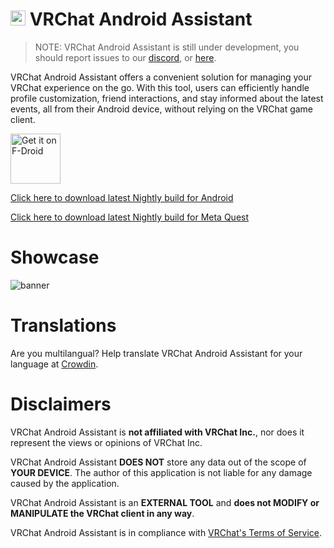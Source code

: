 # <img src="https://github.com/Nyabsi/vrcaa/assets/43046474/a90fb8bf-6017-410c-9def-93a8a43682cb" height="24" width="24"> VRChat Android Assistant

> NOTE: VRChat Android Assistant is still under development, you should report issues to our [discord](https://discord.com/invite/aJs8qJXuT3), or [here](https://github.com/Nyabsi/VRCAA/issues).

VRChat Android Assistant offers a convenient solution for managing your VRChat experience on the go. With this tool, users can efficiently handle profile customization, friend interactions, and stay informed about the latest events, all from their Android device, without relying on the VRChat game client.

[<img src="https://fdroid.gitlab.io/artwork/badge/get-it-on.png" alt="Get it on F-Droid" height="80">](https://f-droid.org/packages/cc.sovellus.vrcaa)

[Click here to download latest Nightly build for Android](https://github.com/Nyabsi/VRCAA/releases/download/nightly/VRCAA-signed.apk)

[Click here to download latest Nightly build for Meta Quest](https://github.com/Nyabsi/VRCAA/releases/download/nightly/VRCAA-quest-signed.apk)

# Showcase

![banner](https://github.com/Nyabsi/VRCAA/assets/43046474/c42078c2-43d0-4e56-86be-b08ab452e41e)

# Translations

Are you multilangual? Help translate VRChat Android Assistant for your language at [Crowdin](https://crowdin.com/project/vrcaa).

# Disclaimers

VRChat Android Assistant is **not affiliated with VRChat Inc.**, nor does it represent the views or opinions of VRChat Inc.

VRChat Android Assistant **DOES NOT** store any data out of the scope of **YOUR DEVICE**. The author of this application is not liable for any damage caused by the application.

VRChat Android Assistant is an **EXTERNAL TOOL** and **does not MODIFY or MANIPULATE the VRChat client in any way**.

VRChat Android Assistant is in compliance with [VRChat's Terms of Service](https://hello.vrchat.com/legal).
